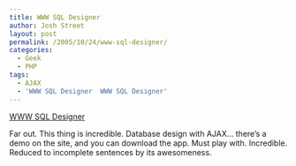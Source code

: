 ```yaml
---
title: WWW SQL Designer
author: Josh Street
layout: post
permalink: /2005/10/24/www-sql-designer/
categories:
  - Geek
  - PHP
tags:
  - AJAX
  - 'WWW SQL Designer  WWW SQL Designer'
---
```

[WWW SQL Designer][1]

Far out. This thing is incredible. Database design with AJAX&#8230; there&#8217;s a demo on the site, and you can download the app. Must play with. Incredible. Reduced to incomplete sentences by its awesomeness.

 [1]: http://ondras.praha12.net/sql/